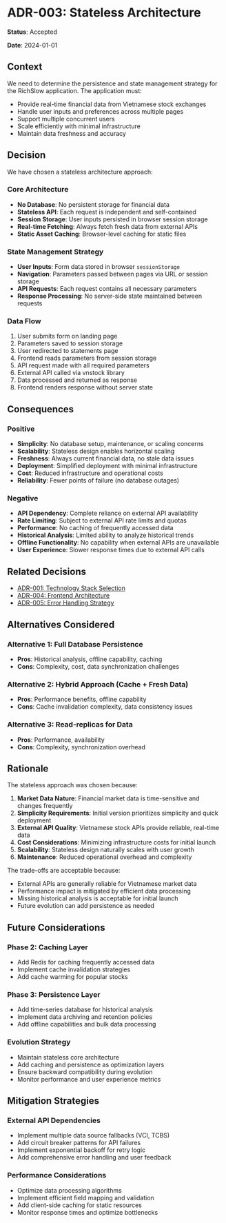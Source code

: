 # ADR-003: Stateless Architecture

**Status**: Accepted

**Date**: 2024-01-01

## Context

We need to determine the persistence and state management strategy for the RichSlow application. The application must:

- Provide real-time financial data from Vietnamese stock exchanges
- Handle user inputs and preferences across multiple pages
- Support multiple concurrent users
- Scale efficiently with minimal infrastructure
- Maintain data freshness and accuracy

## Decision

We have chosen a stateless architecture approach:

### Core Architecture
- **No Database**: No persistent storage for financial data
- **Stateless API**: Each request is independent and self-contained
- **Session Storage**: User inputs persisted in browser session storage
- **Real-time Fetching**: Always fetch fresh data from external APIs
- **Static Asset Caching**: Browser-level caching for static files

### State Management Strategy
- **User Inputs**: Form data stored in browser `sessionStorage`
- **Navigation**: Parameters passed between pages via URL or session storage
- **API Requests**: Each request contains all necessary parameters
- **Response Processing**: No server-side state maintained between requests

### Data Flow
1. User submits form on landing page
2. Parameters saved to session storage
3. User redirected to statements page
4. Frontend reads parameters from session storage
5. API request made with all required parameters
6. External API called via vnstock library
7. Data processed and returned as response
8. Frontend renders response without server state

## Consequences

### Positive
- **Simplicity**: No database setup, maintenance, or scaling concerns
- **Scalability**: Stateless design enables horizontal scaling
- **Freshness**: Always current financial data, no stale data issues
- **Deployment**: Simplified deployment with minimal infrastructure
- **Cost**: Reduced infrastructure and operational costs
- **Reliability**: Fewer points of failure (no database outages)

### Negative
- **API Dependency**: Complete reliance on external API availability
- **Rate Limiting**: Subject to external API rate limits and quotas
- **Performance**: No caching of frequently accessed data
- **Historical Analysis**: Limited ability to analyze historical trends
- **Offline Functionality**: No capability when external APIs are unavailable
- **User Experience**: Slower response times due to external API calls

## Related Decisions

- [ADR-001: Technology Stack Selection](001-technology-stack.md)
- [ADR-004: Frontend Architecture](004-frontend-architecture.md)
- [ADR-005: Error Handling Strategy](005-error-handling-strategy.md)

## Alternatives Considered

### Alternative 1: Full Database Persistence
- **Pros**: Historical analysis, offline capability, caching
- **Cons**: Complexity, cost, data synchronization challenges

### Alternative 2: Hybrid Approach (Cache + Fresh Data)
- **Pros**: Performance benefits, offline capability
- **Cons**: Cache invalidation complexity, data consistency issues

### Alternative 3: Read-replicas for Data
- **Pros**: Performance, availability
- **Cons**: Complexity, synchronization overhead

## Rationale

The stateless approach was chosen because:

1. **Market Data Nature**: Financial market data is time-sensitive and changes frequently
2. **Simplicity Requirements**: Initial version prioritizes simplicity and quick deployment
3. **External API Quality**: Vietnamese stock APIs provide reliable, real-time data
4. **Cost Considerations**: Minimizing infrastructure costs for initial launch
5. **Scalability**: Stateless design naturally scales with user growth
6. **Maintenance**: Reduced operational overhead and complexity

The trade-offs are acceptable because:
- External APIs are generally reliable for Vietnamese market data
- Performance impact is mitigated by efficient data processing
- Missing historical analysis is acceptable for initial launch
- Future evolution can add persistence as needed

## Future Considerations

### Phase 2: Caching Layer
- Add Redis for caching frequently accessed data
- Implement cache invalidation strategies
- Add cache warming for popular stocks

### Phase 3: Persistence Layer
- Add time-series database for historical analysis
- Implement data archiving and retention policies
- Add offline capabilities and bulk data processing

### Evolution Strategy
- Maintain stateless core architecture
- Add caching and persistence as optimization layers
- Ensure backward compatibility during evolution
- Monitor performance and user experience metrics

## Mitigation Strategies

### External API Dependencies
- Implement multiple data source fallbacks (VCI, TCBS)
- Add circuit breaker patterns for API failures
- Implement exponential backoff for retry logic
- Add comprehensive error handling and user feedback

### Performance Considerations
- Optimize data processing algorithms
- Implement efficient field mapping and validation
- Add client-side caching for static resources
- Monitor response times and optimize bottlenecks